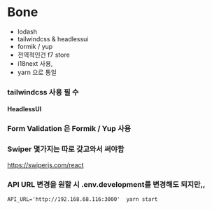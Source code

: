 # Bone

* lodash
* tailwindcss & headlessui
* formik / yup
* 전역적인건 f7 store 
* i18next 사용,
* yarn 으로 통일

### tailwindcss 사용 필 수 

#### HeadlessUI

### Form Validation 은 Formik / Yup 사용

### Swiper 몇가지는 따로 갖고와서 써야함
https://swiperjs.com/react


### API URL 변경을 원할 시 .env.development를 변경해도 되지만,,

```
API_URL='http://192.168.68.116:3000'  yarn start
```


